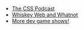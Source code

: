 - [The CSS Podcast](https://thecsspodcast.libsyn.com)
- [Whiskey Web and Whatnot](https://whiskeywebandwhatnot.fm)
- [More dev game shows!](https://changelog.com/topic/games)
